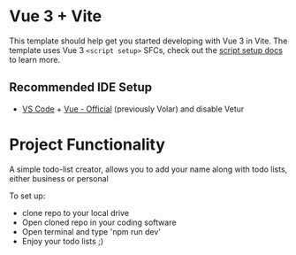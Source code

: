 # Vue 3 + Vite

This template should help get you started developing with Vue 3 in Vite. The template uses Vue 3 `<script setup>` SFCs, check out the [script setup docs](https://v3.vuejs.org/api/sfc-script-setup.html#sfc-script-setup) to learn more.

## Recommended IDE Setup

- [VS Code](https://code.visualstudio.com/) + [Vue - Official](https://marketplace.visualstudio.com/items?itemName=Vue.volar) (previously Volar) and disable Vetur


# Project Functionality 

A simple todo-list creator, allows you to add your name along with todo lists, either business or personal

To set up: 

* clone repo to your local drive
* Open cloned repo in your coding software
* Open terminal and type 'npm run dev'
* Enjoy your todo lists ;)
